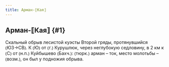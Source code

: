 ```yaml
---
title: Арман-⟦Кая⟧
---
```

## Арман-⟦Кая⟧ {#1}

Скальный обрыв лесистой куэсты Второй гряды, протянувшийся ⦅ЮЗ→СВ⦆. К ⦅Ю⦆ от ⦅г.⦆ Курушлюк, через неглубокую седловину, в 2 км к ⦅С⦆ от ⦅н.п.⦆ Куйбышево ⦅Бахч.⦆: ⦅тюрк.⦆ арман – ток, место молотьбы – ⦅возм.⦆, он был у подножия обрыва.
